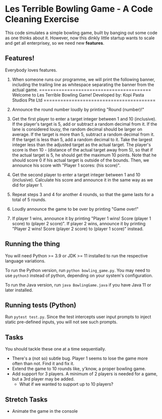 # Les Terrible Bowling Game - A Code Cleaning Exercise

This code simulates a simple bowling game, built by banging out some code as one thinks about it. However, now this dinkly little startup wants to scale and get all enterprisey, so we need new **features**.

## Features!

Everybody loves features.

1. When someone runs our programme, we will print the following banner, including the trailing line as whitespace separating the banner from the actual game.
========================================
Welcome to Les Terrible Bowling Game!
Developed by: Kopi Pasta Studios Pte Ltd
========================================

2. Announce the round number loudly by printing "Round (number)!"

3. Get the first player to enter a target integer between 1 and 10 (inclusive).
   If the player's target is 5, add or subtract a random decimal from it. If the lane is considered lousy, the random decimal should be larger on average.
   If the target is more than 5, subtract a random decimal from it.
   If the target is less than 5, add a random decimal to it.
   Take the largest integer less than the adjusted target as the actual target.
   The player's score is then 10 - (distance of the actual target away from 5), so that if the actual target is 5, he should get the maximum 10 points.
   Note that he should score 0 if his actual target is outside of the bounds.
   Then, we announce his score with "Player 1 scores: (his score)".

4. Get the second player to enter a target integer between 1 and 10 (inclusive).
   Calculate his score and announce it in the same way as we did for player 1.

5. Repeat steps 3 and 4 for another 4 rounds, so that the game lasts for a total of 5 rounds.

6. Loudly announce the game to be over by printing "Game over!"

7. If player 1 wins, announce it by printing "Player 1 wins! Score (player 1 score) to (player 2 score)".
   If player 2 wins, announce it by printing "Player 2 wins! Score (player 2 score) to (player 1 score)" instead.

## Running the thing

You will need Python >= 3.9 or JDK >= 11 installed to run the respective language variations.

To run the Python version, run `python bowling_game.py`. You may need to use `python3` instead of python, depending on your system's configuration.

To run the Java version, run `java BowlingGame.java` if you have Java 11 or later installed.

## Running tests (Python)

Run `pytest test.py`. Since the test intercepts user input prompts to inject static pre-defined inputs, you will not see such prompts.

## Tasks

You should tackle these one at a time sequentially.

- There's a (not so) subtle bug. Player 1 seems to lose the game more often than not. Find it and fix it.
- Extend the game to 10 rounds like, y'know, a proper bowling game.
- Add support for 3 players. A minimum of 2 players is needed for a game, but a 3rd player may be added.
  - What if we wanted to support up to 10 players?

## Stretch Tasks
- Animate the game in the console
